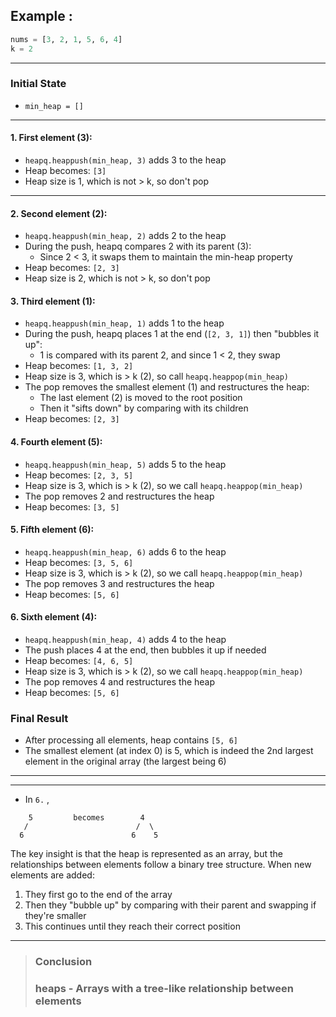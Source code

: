## Example : 
```python
nums = [3, 2, 1, 5, 6, 4]
k = 2
```

---

### Initial State
- `min_heap = []`

---
#### 1. **First element (3)**:
   - `heapq.heappush(min_heap, 3)` adds 3 to the heap
   - Heap becomes: `[3]`
   - Heap size is 1, which is not > k, so don't pop
---
#### 2. **Second element (2)**:
   - `heapq.heappush(min_heap, 2)` adds 2 to the heap
   - During the push, heapq compares 2 with its parent (3):
     - Since 2 < 3, it swaps them to maintain the min-heap property
   - Heap becomes: `[2, 3]`
   - Heap size is 2, which is not > k, so don't pop

#### 3. **Third element (1)**:
   - `heapq.heappush(min_heap, 1)` adds 1 to the heap
   - During the push, heapq places 1 at the end (`[2, 3, 1]`) then "bubbles it up":
     - 1 is compared with its parent 2, and since 1 < 2, they swap
   - Heap becomes: `[1, 3, 2]`
   - Heap size is 3, which is > k (2), so call `heapq.heappop(min_heap)`
   - The pop removes the smallest element (1) and restructures the heap:
     - The last element (2) is moved to the root position
     - Then it "sifts down" by comparing with its children
   - Heap becomes: `[2, 3]`

#### 4. **Fourth element (5)**:
   - `heapq.heappush(min_heap, 5)` adds 5 to the heap
   - Heap becomes: `[2, 3, 5]`
   - Heap size is 3, which is > k (2), so we call `heapq.heappop(min_heap)`
   - The pop removes 2 and restructures the heap
   - Heap becomes: `[3, 5]`

#### 5. **Fifth element (6)**:
   - `heapq.heappush(min_heap, 6)` adds 6 to the heap
   - Heap becomes: `[3, 5, 6]`
   - Heap size is 3, which is > k (2), so we call `heapq.heappop(min_heap)`
   - The pop removes 3 and restructures the heap
   - Heap becomes: `[5, 6]`

#### 6. **Sixth element (4)**:
   - `heapq.heappush(min_heap, 4)` adds 4 to the heap
   - The push places 4 at the end, then bubbles it up if needed
   - Heap becomes: `[4, 6, 5]` 
   - Heap size is 3, which is > k (2), so we call `heapq.heappop(min_heap)`
   - The pop removes 4 and restructures the heap
   - Heap becomes: `[5, 6]`

### Final Result

- After processing all elements, heap contains `[5, 6]`
- The smallest element (at index 0) is 5, which is indeed the 2nd largest element in the original array (the largest being 6)


---
---

* In `6.` ,
```
    5         becomes        4
   /                        /  \
  6                        6    5
```

The key insight is that the heap is represented as an array, but the relationships between elements follow a binary tree structure. When new elements are added:

1. They first go to the end of the array
2. Then they "bubble up" by comparing with their parent and swapping if they're smaller
3. This continues until they reach their correct position
---
> ### Conclusion 
> ### **heaps - Arrays with a tree-like relationship between elements**
